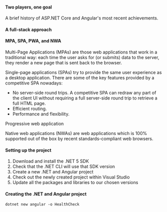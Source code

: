 #### Two players, one goal

A brief history of ASP.NET Core and Angular's most recent achievements.

#### A full-stack approach

#### MPA, SPA, PWA, and NWA

Multi-Page Applications (MPAs) are those web applications that work in a traditional way: each time the user asks for (or submits) data to the server, they render a new page that is sent back to the browser.

Single-page applications (SPAs) try to provide the same user experience as a desktop application. There are some of the key features provided by a competitive SPA nowadays:

- No server-side round trips. A competitive SPA can redraw any part of the client UI without requiring a full server-side round trip to retrieve a full HTML page.
- Efficient routing.
- Performance and flexibility.

Progressive web application

Native web applications (NWAs) are web applications which is 100% supported out of the box by recent standards-compliant web browsers.

#### Setting up the project

1. Download and install the .NET 5 SDK
2. Check that the .NET CLI will use that SDK version
3. Create a new .NET and Angular project
4. Check out the newly created project within Visual Studio
5. Update all the packages and libraries to our chosen versions

#### Creating the .NET and Angular project

```dotnet new angular -o HealthCheck```
